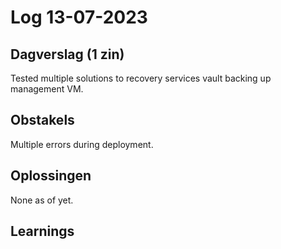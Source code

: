 # Log 13-07-2023

## Dagverslag (1 zin)
Tested multiple solutions to recovery services vault backing up management VM.

## Obstakels
Multiple errors during deployment.

## Oplossingen
None as of yet.

## Learnings

